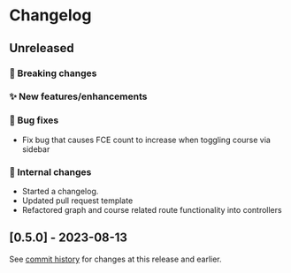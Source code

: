 # Changelog

## Unreleased

### 🚨 Breaking changes

### ✨ New features/enhancements

### 🐛 Bug fixes

- Fix bug that causes FCE count to increase when toggling course via sidebar

### 🔧 Internal changes

- Started a changelog.
- Updated pull request template
- Refactored graph and course related route functionality into controllers

## [0.5.0] - 2023-08-13

See [commit history](https://github.com/Courseography/courseography/commits/master/) for changes at this release and earlier.
